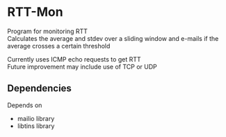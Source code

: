 # RTT-Mon
Program for monitoring RTT  
Calculates the average and stdev over a sliding window and e-mails if the average crosses a certain threshold

Currently uses ICMP echo requests to get RTT  
Future improvement may include use of TCP or UDP

## Dependencies
Depends on
  - mailio library
  - libtins library
